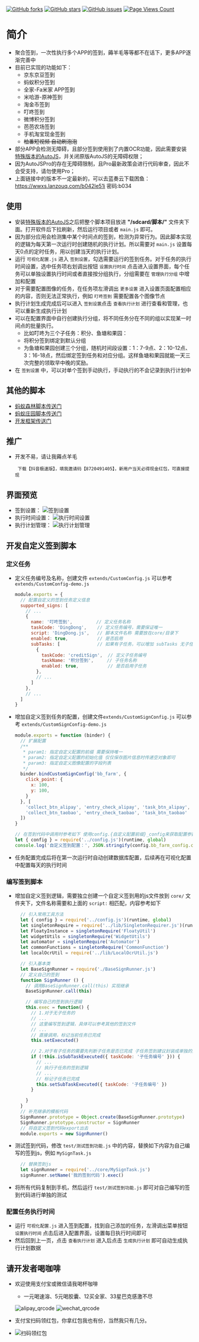 [![GitHub forks](https://img.shields.io/github/forks/TonyJiangWJ/Unify-Sign?style=flat-square)](https://github.com/TonyJiangWJ/Unify-Sign/forks)
[![GitHub stars](https://img.shields.io/github/stars/TonyJiangWJ/Unify-Sign?style=flat-square)](https://github.com/TonyJiangWJ/Unify-Sign/stargazers)
[![GitHub issues](https://img.shields.io/github/issues/TonyJiangWJ/Unify-Sign?style=flat-square)](https://github.com/TonyJiangWJ/Unify-Sign/issues)
[![Page Views Count](https://badges.toozhao.com/badges/01HV8RTJSBDZVMS36ZWQR470XM/green.svg)](https://badges.toozhao.com/stats/01HV8RTJSBDZVMS36ZWQR470XM "Get your own page views count badge on badges.toozhao.com")

# 简介

- 聚合签到，一次性执行多个APP的签到，薅羊毛等等都不在话下，更多APP逐渐完善中
- 目前已实现的功能如下：
  - 京东京豆签到
  - 蚂蚁积分签到
  - 全家-Fa米家 APP签到
  - 米哈游-原神签到
  - 淘金币签到
  - 叮咚签到
  - 微博积分签到
  - 芭芭农场签到
  - 手机淘宝现金签到
  - ~~柚番短视频 自动刷泡泡~~  
- 部分APP会检测无障碍，且部分签到使用到了内置OCR功能，因此需要安装 [特殊版本的AutoJS](https://github.com/TonyJiangWJ/Ant-Forest/releases/download/v1.1.1.4/AutoJS.fake.latest.apk)，并关闭原版AutoJS的无障碍权限；
- 因为AutoJSPro的存在无障碍限制，且Pro最新政策会进行代码审查，因此不会受支持，请勿使用Pro；
- 上面链接中的版本不一定最新的，可以去蓝奏云下载困鱼：https://wwxs.lanzouq.com/b042le51i 密码:b034

## 使用

- 安装[特殊版本的AutoJS](https://github.com/TonyJiangWJ/Ant-Forest/releases/download/v1.1.1.4/AutoJS.fake.latest.apk)之后把整个脚本项目放进 **"/sdcard/脚本/"** 文件夹下面。打开软件后下拉刷新，然后运行项目或者 `main.js` 即可。
- 因为部分应用会检测集中某个时间点的签到，检测为异常行为。因此脚本实现的逻辑为每天第一次运行时创建随机的执行计划。所以需要对 `main.js` 设置每天0点的定时任务，用以创建当天的执行计划。
- 运行 `可视化配置.js` 进入 `签到设置`，勾选需要运行的签到任务。对于任务的执行时间设置，选中任务项右划调出按钮 `设置执行时间` 点击进入设置界面，每个任务可以单独设置执行时间或者直接按分组执行，分组需要在 `管理执行分组` 中增加和配置
- 对于需要配置图像的任务，在任务项左滑调出 `更多设置` 进入设置页面配置相应的内容，否则无法正常执行，例如 `叮咚签到` 需要配置各个图像节点
- 执行计划生成完成后可以进入 `签到设置`点击 `查看执行计划` 进行查看和管理，也可以重新生成执行计划
- 可以在配置界面中自行创建执行分组，将不同任务分在不同的组以实现某一时间点的批量执行。
  - 比如叮咚为三个子任务：积分、鱼塘和果园：
  - 将积分签到绑定到默认分组
  - 为鱼塘和果园创建三个分组，随机时间段设置：1：7-9点、2：10-12点、3：16-18点，然后绑定签到任务和对应分组。这样鱼塘和果园就能一天三次完整的领取早中晚的奖励。
- 在 `签到设置` 中，可以对单个签到手动执行，手动执行的不会记录到执行计划中

## 其他的脚本

- [蚂蚁森林脚本传送门](https://github.com/TonyJiangWJ/Ant-Forest)
- [蚂蚁庄园脚本传送门](https://github.com/TonyJiangWJ/Ant-Manor)
- [开发框架传送门](https://github.com/TonyJiangWJ/AutoScriptBase)

## 推广

- 开发不易，请让我薅点羊毛

  ```log
   下载【抖音极速版】，填我邀请码【8720491405】，新用户当天必得现金红包，可直接提现
  ```

## 界面预览

- 签到设置：
  ![签到设置](./resources/sign_config.jpg)
- 执行时间设置：
  ![执行时间设置](./resources/task_config.jpg)
- 执行计划管理：
  ![执行计划管理](./resources/task_schedules.jpg)

## 开发自定义签到脚本

### 定义任务

- 定义任务编号及名称，创建文件 `extends/CustomConfig.js` 可以参考 `extends/CustomConfig-demo.js`

  ```javascript
  module.exports = {
    // 配置自定义的签到任务定义信息
    supported_signs: [
      // ...
      {
        name: '叮咚签到',         // 定义任务名称
        taskCode: 'DingDong',    // 定义任务编号，需要保证唯一
        script: 'DingDong.js',   // 脚本文件名称 需要放在core/目录下
        enabled: true,           // 是否启用
        subTasks: [              // 如果有子任务，可以增加 subTasks 无子任务的不需要增加
          {
            taskCode: 'creditSign',  // 定义子任务编号
            taskName: '积分签到',     // 子任务名称
            enabled: true,           // 是否启用子任务
          },
          // ...
        ]
      },
      // ...
    ]
  }
  ```

- 增加自定义签到任务的配置，创建文件`extends/CustomSignConfig.js` 可以参考 `extends/CustomSignConfig-demo.js`

  ```javascript
  module.exports = function (binder) {
    // 扩展配置
    /**
     * param1: 指定自定义配置的前缀 需要保持唯一
     * param2: 指定自定义配置的初始化值 仅仅保存图片信息时传递空对象即可
     * param3: 指定自定义图像配置的字段列表
     */
    binder.bindCustomSignConfig('bb_farm', {
      click_point: {
        x: 100,
        y: 100,
      }
    }, [
      'collect_btn_alipay', 'entry_check_alipay', 'task_btn_alipay',
      'collect_btn_taobao', 'entry_check_taobao', 'task_btn_taobao'
    ])
  }

  // 在签到代码中调用时参考如下 使用config.{自定义配置前缀}_config来获取配置参数
  let { config } = require('../config.js')(runtime, global)
  console.log('自定义签到配置：', JSON.stringify(config.bb_farm_config.click_point))
  ```

- 任务配置完成后将在第一次运行时自动创建数据库配置，后续再在可视化配置中配置每天的执行时间

### 编写签到脚本

- 增加自定义签到逻辑，需要独立创建一个自定义签到用的js文件放到 `core/` 文件夹下，文件名称需要和上面的 `script:` 相匹配，内容参考如下

  ```javascript
    // 引入常用工具方法
    let { config } = require('../config.js')(runtime, global)
    let singletonRequire = require('../lib/SingletonRequirer.js')(runtime, global)
    let FloatyInstance = singletonRequire('FloatyUtil')
    let widgetUtils = singletonRequire('WidgetUtils')
    let automator = singletonRequire('Automator')
    let commonFunctions = singletonRequire('CommonFunction')
    let localOcrUtil = require('../lib/LocalOcrUtil.js')

    // 引入基本类
    let BaseSignRunner = require('./BaseSignRunner.js')
    // 定义自己的签到
    function SignRunner () {
      // 调用BaseSignRunner.call(this) 实现继承
      BaseSignRunner.call(this)

      // 编写自己的签到执行逻辑
      this.exec = function() {
        // 1.对于无子任务的
        // ...
        // 这里编写签到逻辑，具体可以参考其他的签到文件
        // ...
        // 直接调用，标记当前任务已完成
        this.setExecuted()

        // 2.对于有子任务的需要先判断子任务是否已完成 子任务签到建议封装成单独的方法 具体参考DingDong.js
        if (!this.isSubTaskExecuted({ taskCode: '子任务编号' })) {
          // ...
          // 执行子任务的签到逻辑
          // ...
          // 标记子任务已完成
          this.setSubTaskExecuted({ taskCode: '子任务编号' })
        }

      }
    }
    // 补充继承的模板代码
    SignRunner.prototype = Object.create(BaseSignRunner.prototype)
    SignRunner.prototype.constructor = SignRunner
    // 将自定义签到代码export出去
    module.exports = new SignRunner()
  ```

- 测试签到代码，修改 `test/测试签到功能.js` 中的内容，替换如下内容为自己编写的签到js，例如 `MySignTask.js`

  ```javascript
    // 替换签到js
    let signRunner = require('../core/MySignTask.js')
    signRunner.setName('我的签到代码').exec()
  ```

- 将所有代码复制到手机，然后运行 `test/测试签到功能.js` 即可对自己编写的签到代码进行单独的测试

### 配置任务执行时间

- 运行 `可视化配置.js` 进入签到配置，找到自己添加的任务，左滑调出菜单按钮 `设置执行时间` 点击后进入配置界面，设置每日执行时间即可
- 然后回到上一页，点击 `查看执行计划` 进入后点击 `生成执行计划` 即可自动生成执行计划数据

## 请开发者喝咖啡

- 欢迎使用支付宝或微信请我喝杯咖啡
  - 一元喝速溶、5元喝胶囊、12买全家、33星巴克感激不尽
  
  ![alipay_qrcode](./resources/alipay_qrcode.png)  ![wechat_qrcode](./resources/wechat_qrcode.png)

- 支付宝扫码领红包，你拿红包我也有份，当然我只有几分。

- ![扫码领红包](./resources/hongbao_qrcode.png)
